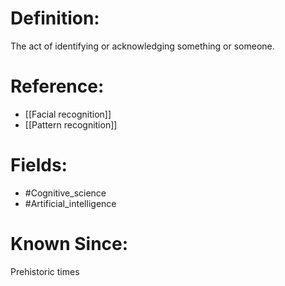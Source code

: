 

# Definition:
The act of identifying or acknowledging something or someone.

# Reference:
- [[Facial recognition]]
- [[Pattern recognition]]

# Fields: 
- #Cognitive_science
- #Artificial_intelligence

# Known Since:
Prehistoric times

